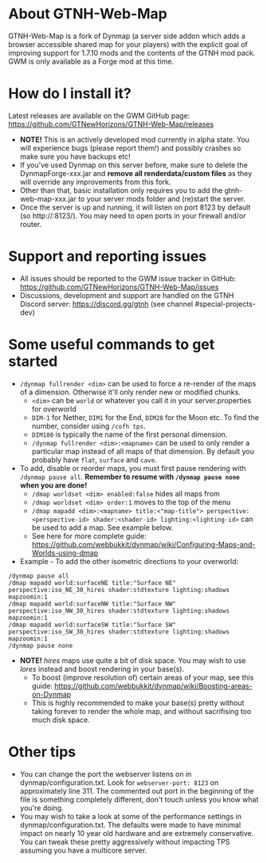 # About GTNH-Web-Map
GTNH-Web-Map is a fork of Dynmap (a server side addon which adds a browser accessible shared map for your players) with the explicit goal of improving support for 1.7.10 mods and the contents of the GTNH mod pack. GWM is only available as a Forge mod at this time.

# How do I install it?
Latest releases are available on the GWM GitHub page: https://github.com/GTNewHorizons/GTNH-Web-Map/releases

* **NOTE!** This is an actively developed mod currently in alpha state. You will experience bugs (please report them!) and possibly crashes so make sure you have backups etc!
* If you've used Dynmap on this server before, make sure to delete the DynmapForge-xxx.jar and **remove all renderdata/custom files** as they will override any improvements from this fork.
* Other than that, basic installation only requires you to add the gtnh-web-map-xxx.jar to your server mods folder and (re)start the server.
* Once the server is up and running, it will listen on port 8123 by default (so http://<server-address>:8123/). You may need to open ports in your firewall and/or router.

# Support and reporting issues
* All issues should be reported to the GWM issue tracker in GitHub: https://github.com/GTNewHorizons/GTNH-Web-Map/issues
* Discussions, development and support are handled on the GTNH Discord server: https://discord.gg/gtnh (see channel #special-projects-dev)

# Some useful commands to get started
* `/dynmap fullrender <dim>` can be used to force a re-render of the maps of a dimension. Otherwise it'll only render new or modified chunks.
    * `<dim>` can be `world` or whatever you call it in your server.properties for overworld
    * `DIM-1` for Nether, `DIM1` for the End, `DIM28` for the Moon etc. To find the number, consider using `/cofh tps`.
    * `DIM180` is typically the name of the first personal dimension.
    * `/dynmap fullrender <dim>:<mapname>` can be used to only render a particular map instead of all maps of that dimension. By default you probably have `flat`, `surface` and `cave`.
* To add, disable or reorder maps, you must first pause rendering with `/dynmap pause all`. **Remember to resume with `/dynmap pause none` when you are done!**
    * `/dmap worldset <dim> enabled:false` hides all maps from <dim>
    * `/dmap worldset <dim> order:1` moves <dim> to the top of the menu
    * `/dmap mapadd <dim>:<mapname> title:<"map-title"> perspective:<perspective-id> shader:<shader-id> lighting:<lighting-id>` can be used to add a map. See example below.
    * See here for more complete guide: https://github.com/webbukkit/dynmap/wiki/Configuring-Maps-and-Worlds-using-dmap
* Example - To add the other isometric directions to your overworld:
```
/dynmap pause all
/dmap mapadd world:surfaceNE title:"Surface NE" perspective:iso_NE_30_hires shader:stdtexture lighting:shadows mapzoomin:1
/dmap mapadd world:surfaceNW title:"Surface NW" perspective:iso_NW_30_hires shader:stdtexture lighting:shadows mapzoomin:1
/dmap mapadd world:surfaceSW title:"Surface SW" perspective:iso_SW_30_hires shader:stdtexture lighting:shadows mapzoomin:1
/dynmap pause none
```
* **NOTE!** _hires_ maps use quite a bit of disk space. You may wish to use _lores_ instead and boost rendering in your base(s).
    * To boost (improve resolution of) certain areas of your map, see this guide: https://github.com/webbukkit/dynmap/wiki/Boosting-areas-on-Dynmap
    * This is highly recommended to make your base(s) pretty without taking forever to render the whole map, and without sacrifising too much disk space.

# Other tips
* You can change the port the webserver listens on in dynmap/configuration.txt. Look for `webserver-port: 8123` on approximately line 311. The commented out port in the beginning of the file is something completely different, don't touch unless you know what you're doing.
* You may wish to take a look at some of the performance settings in dynmap/configuration.txt. The defaults were made to have minimal impact on nearly 10 year old hardware and are extremely conservative. You can tweak these pretty aggressively without impacting TPS assuming you have a multicore server.
